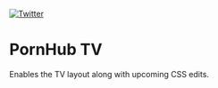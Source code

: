 [![Twitter](https://img.shields.io/badge/Twitter-@itsmidnightyo-green.svg?style=flat-square&colorB=993300)](https://twitter.com/itsmidnightyo)

PornHub TV
======
Enables the TV layout along with upcoming CSS edits.
